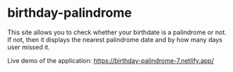 # birthday-palindrome
This site allows you to check whether your birthdate is a palindrome or not. If not, then it displays the nearest palindrome date and by how many days user missed it.

Live demo of the application:
https://birthday-palindrome-7.netlify.app/
